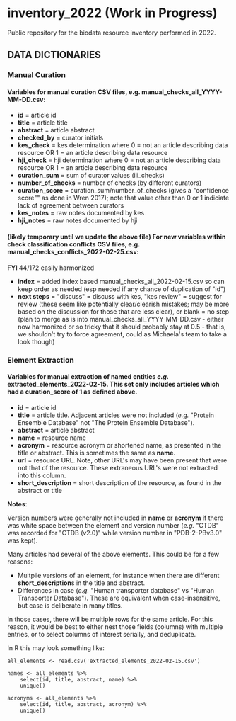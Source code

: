 # inventory_2022 (Work in Progress)
Public repository for the biodata resource inventory performed in 2022.

## DATA DICTIONARIES

### Manual Curation

#### Variables for manual curation CSV files, e.g. manual_checks_all_YYYY-MM-DD.csv:

* **id** = article id
* **title** = article title
* **abstract** = article abstract
* **checked_by** = curator initials
* **kes_check** = kes determination where 0 = not an article describing data resource OR 1 = an article describing data resource
* **hji_check** = hji determination where 0 = not an article describing data resource OR 1 = an article describing data resource
* **curation_sum** = sum of curator values (iii_checks)
* **number_of_checks** = number of checks (by different curators)
* **curation_score** = curation_sum/number_of_checks (gives a "confidence score"" as done in Wren 2017); note that value other than 0 or 1 indiciate lack of agreement between curators
* **kes_notes** = raw notes documented by kes
* **hji_notes** = raw notes documented by hji

#### (likely temporary until we update the above file) For new variables within check classification conflicts CSV files, e.g. manual_checks_conflicts_2022-02-25.csv:

**FYI** 44/172 easily harmonized

* **index** = added index based manual_checks_all_2022-02-15.csv so can keep order as needed (esp needed if any chance of duplication of "id")
* **next steps** = "discuss" = discuss with kes, "kes review" = suggest for review (these seem like potentially clear/clearish mistakes; may be more based on the discussion for those that are less clear), or blank = no step (plan to merge as is into manual_checks_all_YYYY-MM-DD.csv - either now harmonized or so tricky that it should probably stay at 0.5 - that is, we shouldn't try to force agreement, could as Michaela's team to take a look though)

### Element Extraction

#### Variables for manual extraction of named entities *e.g.* extracted_elements_2022-02-15. This set only includes articles which had a **curation_score** of 1 as defined above.

* **id** = article id
* **title** = article title. Adjacent articles were not included (*e.g.* "Protein Ensemble Database" not "The Protein Ensemble Database").
* **abstract** = article abstract
* **name** = resource name
* **acronym** = resource acronym or shortened name, as presented in the title or abstract. This is sometimes the same as **name**.
* **url** = resource URL. Note, other URL's may have been present that were not that of the resource. These extraneous URL's were not extracted into this column.
* **short_description** = short description of the resource, as found in the abstract or title

**Notes**:

Version numbers were generally not included in **name** or **acronym** if there was white space between the element and version number (*e.g.* "CTDB" was recorded for "CTDB (v2.0)" while version number in "PDB-2-PBv3.0" was kept).

Many articles had several of the above elements. This could be for a few reasons:

* Multpile versions of an element, for instance when there are different **short_description**s in the title and abstract.
* Differences in case (*e.g.* "Human transporter database" vs "Human Transporter Database"). These are equivalent when case-insensitive, but case is deliberate in many titles.



In those cases, there will be multiple rows for the same article. For this reason, it would be best to either nest those fields (columns) with multiple entries, or to select columns of interest serially, and deduplicate.

In R this may look something like:

```
all_elements <- read.csv('extracted_elements_2022-02-15.csv')

names <- all_elements %>%
    select(id, title, abstract, name) %>%
    unique()

acronyms <- all_elements %>%
    select(id, title, abstract, acronym) %>%
    unique()
```

